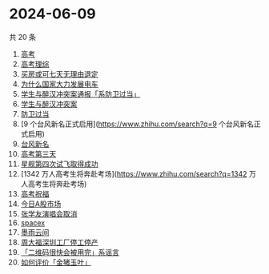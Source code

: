 # 2024-06-09

共 20 条

<!-- BEGIN ZHIHUSEARCH -->
<!-- 最后更新时间 Sun Jun 09 2024 17:11:55 GMT+0800 (China Standard Time) -->
1. [高考](https://www.zhihu.com/search?q=高考)
1. [高考理综](https://www.zhihu.com/search?q=高考理综)
1. [买房或可七天无理由退定](https://www.zhihu.com/search?q=买房或可七天无理由退定)
1. [为什么国家大力发展电车](https://www.zhihu.com/search?q=为什么国家大力发展电车)
1. [学生与醉汉冲突案通报「系防卫过当」](https://www.zhihu.com/search?q=学生与醉汉冲突案通报「系防卫过当」)
1. [学生与醉汉冲突案](https://www.zhihu.com/search?q=学生与醉汉冲突案)
1. [防卫过当](https://www.zhihu.com/search?q=防卫过当)
1. [9 个台风新名正式启用](https://www.zhihu.com/search?q=9 个台风新名正式启用)
1. [台风新名](https://www.zhihu.com/search?q=台风新名)
1. [高考第三天](https://www.zhihu.com/search?q=高考第三天)
1. [星舰第四次试飞取得成功](https://www.zhihu.com/search?q=星舰第四次试飞取得成功)
1. [1342 万人高考生将奔赴考场](https://www.zhihu.com/search?q=1342 万人高考生将奔赴考场)
1. [高考祝福](https://www.zhihu.com/search?q=高考祝福)
1. [今日A股市场](https://www.zhihu.com/search?q=今日A股市场)
1. [张学友演唱会取消](https://www.zhihu.com/search?q=张学友演唱会取消)
1. [spacex](https://www.zhihu.com/search?q=spacex)
1. [墨雨云间](https://www.zhihu.com/search?q=墨雨云间)
1. [周大福深圳工厂停工停产](https://www.zhihu.com/search?q=周大福深圳工厂停工停产)
1. [「二维码很快会被用完」系谣言](https://www.zhihu.com/search?q=「二维码很快会被用完」系谣言)
1. [如何评价「金猪玉叶」](https://www.zhihu.com/search?q=如何评价「金猪玉叶」)
<!-- END ZHIHUSEARCH -->
